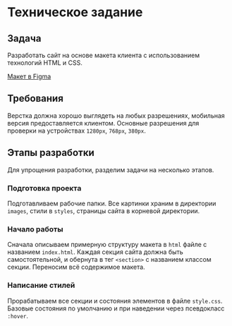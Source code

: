 # Техническое задание

## Задача

Разработать сайт на основе макета клиента с использованием технологий HTML и CSS.

[Макет в Figma](https://www.figma.com/file/DlZFyiUEH5JCDfA9NQILlv/%D0%A2%D0%B5%D1%81%D1%82%D0%BE%D0%B2%D0%BE%D0%B5-%D0%B7%D0%B0%D0%B4%D0%B0%D0%BD%D0%B8%D0%B5?node-id=0%3A1)

## Требования

Верстка должна хорошо выглядеть на любых разрешениях, мобильная версия предоставляется клиентом. Основные разрешения для проверки на устройствах `1280px`, `768px`, `380px`.

## Этапы разработки
Для упрощения разработки, разделим задачи на несколько этапов.
### Подготовка проекта
Подготавливаем рабочие папки. Все картинки храним в директории `images`, стили в `styles`, страницы сайта в корневой директории.

### Начало работы
Сначала описываем примерную структуру макета в `html` файле с названием `index.html`. Каждая секция сайта должна быть самостоятельной, и обернута в тег `<section>` с названием классом секции. Переносим всё содержимое макета.

### Написание стилей
Прорабатываем все секции и состояния элементов в файле `style.css`. Базовые состояния по умолчанию и при наведении через псевдокласс `:hover`.